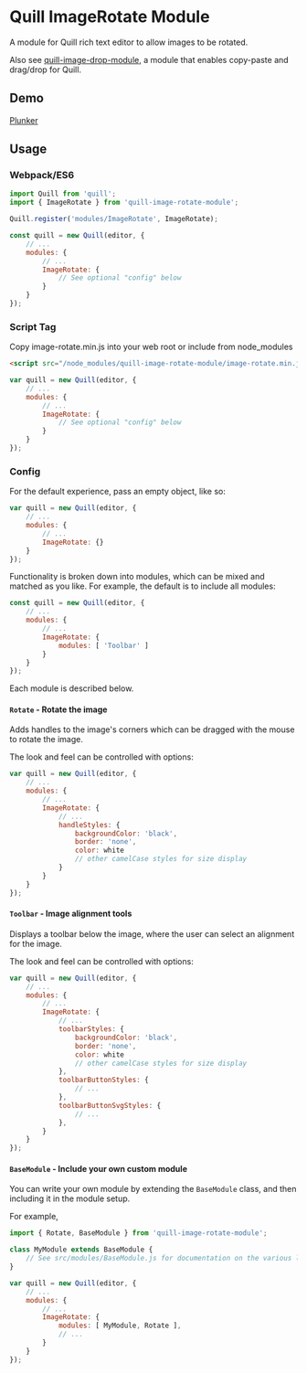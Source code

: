 # Quill ImageRotate Module

A module for Quill rich text editor to allow images to be rotated.

Also see [quill-image-drop-module](https://github.com/kensnyder/quill-image-drop-module),
a module that enables copy-paste and drag/drop for Quill.

## Demo

[Plunker](https://plnkr.co/edit/gq708AOrSBOWSlHcFslG?p=preview)

## Usage

### Webpack/ES6

```javascript
import Quill from 'quill';
import { ImageRotate } from 'quill-image-rotate-module';

Quill.register('modules/ImageRotate', ImageRotate);

const quill = new Quill(editor, {
    // ...
    modules: {
        // ...
        ImageRotate: {
            // See optional "config" below
        }
    }
});
```

### Script Tag

Copy image-rotate.min.js into your web root or include from node_modules

```html
<script src="/node_modules/quill-image-rotate-module/image-rotate.min.js"></script>
```

```javascript
var quill = new Quill(editor, {
    // ...
    modules: {
        // ...
        ImageRotate: {
            // See optional "config" below
        }
    }
});
```

### Config

For the default experience, pass an empty object, like so:
```javascript
var quill = new Quill(editor, {
    // ...
    modules: {
        // ...
        ImageRotate: {}
    }
});
```

Functionality is broken down into modules, which can be mixed and matched as you like. For example,
the default is to include all modules:

```javascript
const quill = new Quill(editor, {
    // ...
    modules: {
        // ...
        ImageRotate: {
            modules: [ 'Toolbar' ]
        }
    }
});
```

Each module is described below.

#### `Rotate` - Rotate the image

Adds handles to the image's corners which can be dragged with the mouse to rotate the image.

The look and feel can be controlled with options:

```javascript
var quill = new Quill(editor, {
    // ...
    modules: {
        // ...
        ImageRotate: {
            // ...
            handleStyles: {
                backgroundColor: 'black',
                border: 'none',
                color: white
                // other camelCase styles for size display
            }
        }
    }
});
```

#### `Toolbar` - Image alignment tools

Displays a toolbar below the image, where the user can select an alignment for the image.

The look and feel can be controlled with options:

```javascript
var quill = new Quill(editor, {
    // ...
    modules: {
        // ...
        ImageRotate: {
            // ...
            toolbarStyles: {
                backgroundColor: 'black',
                border: 'none',
                color: white
                // other camelCase styles for size display
            },
            toolbarButtonStyles: {
                // ...
            },
            toolbarButtonSvgStyles: {
                // ...
            },
        }
    }
});
```

#### `BaseModule` - Include your own custom module

You can write your own module by extending the `BaseModule` class, and then including it in
the module setup.

For example,

```javascript
import { Rotate, BaseModule } from 'quill-image-rotate-module';

class MyModule extends BaseModule {
    // See src/modules/BaseModule.js for documentation on the various lifecycle callbacks
}

var quill = new Quill(editor, {
    // ...
    modules: {
        // ...
        ImageRotate: {
            modules: [ MyModule, Rotate ],
            // ...
        }
    }
});
```
